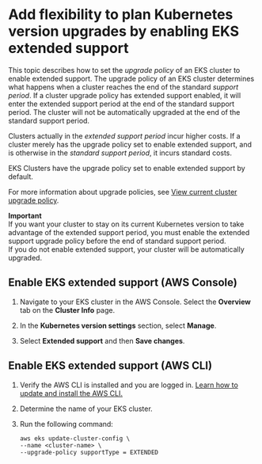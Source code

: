 # Add flexibility to plan Kubernetes version upgrades by enabling EKS extended support<a name="enable-extended-support"></a>

This topic describes how to set the *upgrade policy* of an EKS cluster to enable extended support\. The upgrade policy of an EKS cluster determines what happens when a cluster reaches the end of the standard *support period*\. If a cluster upgrade policy has extended support enabled, it will enter the extended support period at the end of the standard support period\. The cluster will not be automatically upgraded at the end of the standard support period\. 

Clusters actually in the *extended support period* incur higher costs\. If a cluster merely has the upgrade policy set to enable extended support, and is otherwise in the *standard support period*, it incurs standard costs\. 

EKS Clusters have the upgrade policy set to enable extended support by default\. 

For more information about upgrade policies, see [View current cluster upgrade policy](view-upgrade-policy.md)\.

**Important**  
If you want your cluster to stay on its current Kubernetes version to take advantage of the extended support period, you must enable the extended support upgrade policy before the end of standard support period\.  
If you do not enable extended support, your cluster will be automatically upgraded\. 

## Enable EKS extended support \(AWS Console\)<a name="enable-support-policy-console"></a>

1. Navigate to your EKS cluster in the AWS Console\. Select the **Overview** tab on the **Cluster Info** page\.

1. In the **Kubernetes version settings** section, select **Manage**\. 

1. Select **Extended support** and then **Save changes**\.

## Enable EKS extended support \(AWS CLI\)<a name="enable-support-policy-cli"></a>

1. Verify the AWS CLI is installed and you are logged in\. [Learn how to update and install the AWS CLI\.](https://docs.aws.amazon.com/cli/latest/userguide/getting-started-install.html)

1. Determine the name of your EKS cluster\. 

1. Run the following command:

   ```
   aws eks update-cluster-config \
   --name <cluster-name> \
   --upgrade-policy supportType = EXTENDED
   ```